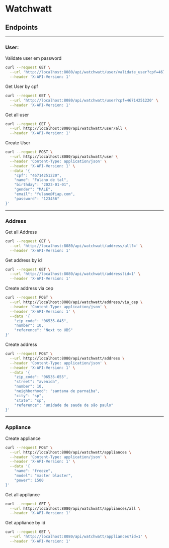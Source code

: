 # Watchwatt

## Endpoints

***

### User:

Validate user em password

```bash
curl --request GET \
  --url 'http://localhost:8080/api/watchwatt/user/validate_user?cpf=46714251220&password=123456' \
  --header 'X-API-Version: 1'
```

Get User by cpf

```bash
curl --request GET \
  --url 'http://localhost:8080/api/watchwatt/user?cpf=46714251220' \
  --header 'X-API-Version: 1'
```

Get all user

```bash
curl --request GET \
  --url http://localhost:8080/api/watchwatt/user/all \
  --header 'X-API-Version: 1'
```

Create User

```bash
curl --request POST \
  --url http://localhost:8080/api/watchwatt/user \
  --header 'Content-Type: application/json' \
  --header 'X-API-Version: 1' \
  --data '{
	"cpf": "46714251220",
	"name": "Fulano de tal",
	"birthday": "2023-01-01",
	"gender": "MALE",
	"email": "fulano@fiap.com",
	"password": "123456"
}'
```

***

### Address

Get all Address

```bash
curl --request GET \
  --url 'http://localhost:8080/api/watchwatt/address/all?=' \
  --header 'X-API-Version: 1'
```

Get address by id

```bash
curl --request GET \
  --url 'http://localhost:8080/api/watchwatt/address?id=1' \
  --header 'X-API-Version: 1'
```

Create address via cep

```bash
curl --request POST \
  --url http://localhost:8080/api/watchwatt/address/via_cep \
  --header 'Content-Type: application/json' \
  --header 'X-API-Version: 1' \
  --data '{
	"zip_code": "06535-045",
	"number": 10,
	"reference": "Next to UBS"
}'
```

Create address

```bash
curl --request POST \
  --url http://localhost:8080/api/watchwatt/address \
  --header 'Content-Type: application/json' \
  --header 'X-API-Version: 1' \
  --data '{
	"zip_code": "06535-055",
	"street": "avenida",
	"number": 10,
	"neighborhood": "santana de parnaiba",
	"city": "sp",
	"state": "sp",
	"reference": "unidade de saude de são paulo"
}'  
```

***

### Appliance

Create appliance

```bash
curl --request POST \
  --url http://localhost:8080/api/watchwatt/appliances \
  --header 'Content-Type: application/json' \
  --header 'X-API-Version: 1' \
  --data '{
	"name": "freeze",
	"model": "master blaster",
	"power": 1500
}' 
```

Get all appliance

```bash
curl --request GET \
  --url http://localhost:8080/api/watchwatt/appliances/all \
  --header 'X-API-Version: 1'
```

Get appliance by id

```bash
curl --request GET \
  --url 'http://localhost:8080/api/watchwatt/appliances?id=1' \
  --header 'X-API-Version: 1'
```